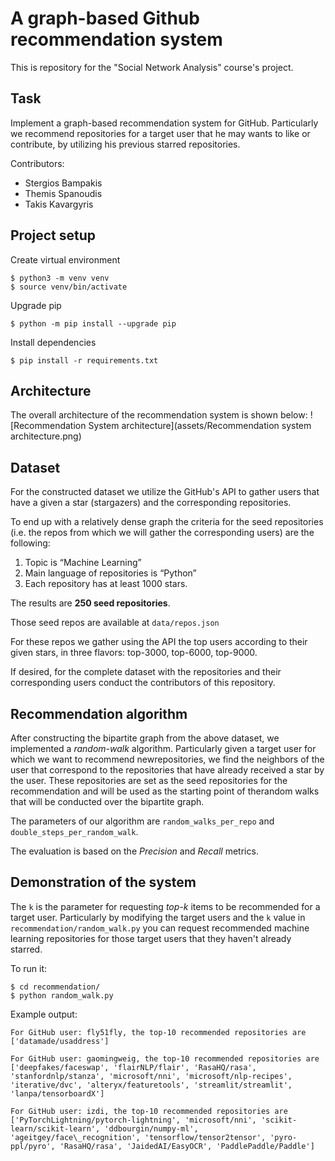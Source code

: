 # A graph-based Github recommendation system
This is repository for the "Social Network Analysis" course's project.

## Task
Implement a graph-based recommendation system for GitHub. Particularly we
recommend repositories for a target user that he may wants to like or contribute, by
utilizing his previous starred repositories.

Contributors:

* Stergios Bampakis
* Themis Spanoudis
* Takis Kavargyris

## Project setup

Create virtual environment

```
$ python3 -m venv venv
$ source venv/bin/activate
```

Upgrade pip

```
$ python -m pip install --upgrade pip
```

Install dependencies

```
$ pip install -r requirements.txt
```

## Architecture

The overall architecture of the recommendation system is shown below:
![Recommendation System architecture](assets/Recommendation system architecture.png)

## Dataset
For the constructed dataset we utilize the GitHub's API to gather users that have a given a star (stargazers)
and the corresponding repositories.

To end up with a relatively dense graph the criteria for the seed repositories (i.e. the repos
from which we will gather the corresponding users) are the following:

1. Topic is “Machine Learning”
2. Main language of repositories is “Python”
3. Each repository has at least 1000 stars.

The results are **250 seed repositories**.

Those seed repos are available at `data/repos.json`

For these repos we gather using the API the top users according to their given stars, in
three flavors: top-3000, top-6000, top-9000.

If desired, for the complete dataset with the repositories and their corresponding users 
conduct the contributors of this repository.


## Recommendation algorithm

After constructing the bipartite graph from the above dataset,
we implemented a *random-walk* algorithm. Particularly given a target 
user for which we want to recommend newrepositories, we find the neighbors
of the user that correspond to the repositories that have already received a star by the user.
These repositories are set as the seed repositories for the recommendation 
and will be used as the starting point of therandom walks that will be conducted over the bipartite graph.

The parameters of our algorithm are `random_walks_per_repo` and `double_steps_per_random_walk`.

The evaluation is based on the *Precision* and *Recall* metrics.

## Demonstration of the system

The `k` is the parameter for requesting *top-k* items to be recommended 
for a target user. Particularly by modifying the target users and the `k`
value in `recommendation/random_walk.py` you can request recommended
machine learning repositories for those target users that they haven't
already starred.

To run it:

```
$ cd recommendation/
$ python random_walk.py

```

Example output:

```
For GitHub user: fly51fly, the top-10 recommended repositories are ['datamade/usaddress']
    
For GitHub user: gaomingweig, the top-10 recommended repositories are ['deepfakes/faceswap', 'flairNLP/flair', 'RasaHQ/rasa', 'stanfordnlp/stanza', 'microsoft/nni', 'microsoft/nlp-recipes', 'iterative/dvc', 'alteryx/featuretools', 'streamlit/streamlit', 'lanpa/tensorboardX']
    
For GitHub user: izdi, the top-10 recommended repositories are ['PyTorchLightning/pytorch-lightning', 'microsoft/nni', 'scikit-learn/scikit-learn', 'ddbourgin/numpy-ml', 'ageitgey/face\_recognition', 'tensorflow/tensor2tensor', 'pyro-ppl/pyro', 'RasaHQ/rasa', 'JaidedAI/EasyOCR', 'PaddlePaddle/Paddle']

```
